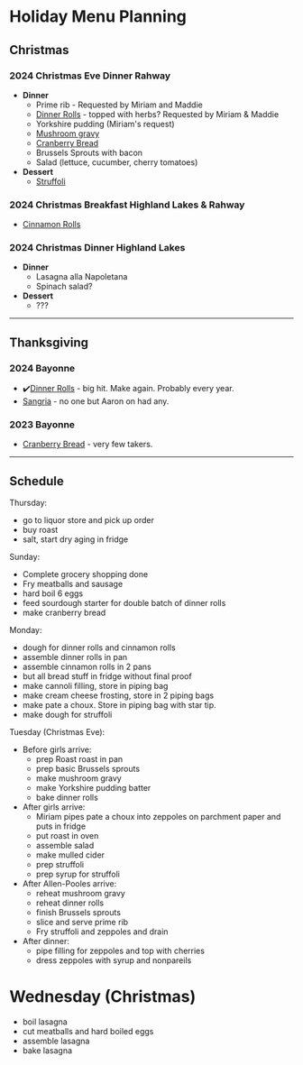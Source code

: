 # Holiday Menu Planning

## Christmas

### 2024 Christmas Eve Dinner Rahway

- **Dinner**
	- Prime rib - Requested by Miriam and Maddie
	- [Dinner Rolls](./Recipes/Sourdough/Sourdough%20Hawaiian%20Rolls.html) - topped with herbs? Requested by Miriam & Maddie
	- Yorkshire pudding (Miriam's request)
	- [Mushroom gravy](https://www.seriouseats.com/mushroom-gravy-sauce-recipe)
	- [Cranberry Bread](./Recipes/Cranberry%20Bread.html)
	- Brussels Sprouts with bacon
	- Salad (lettuce, cucumber, cherry tomatoes)
- **Dessert**
	- [Struffoli](./Recipes/Struffoli.html)

### 2024 Christmas Breakfast Highland Lakes & Rahway

- [Cinnamon Rolls](./Recipes/Sourdough/Cinnamon%20Rolls.html)

### 2024 Christmas Dinner Highland Lakes
- **Dinner**
	- Lasagna alla Napoletana 
	- Spinach salad?
- **Dessert**
	- ???

---

## Thanksgiving

### 2024 Bayonne
- ✔️[Dinner Rolls](./Recipes/Sourdough/Sourdough%20Hawaiian%20Rolls.html) - big hit. Make again. Probably every year.
- [Sangria](./Recipes/cocktails/Sangria.html) - no one but Aaron on had any.

### 2023 Bayonne
- [Cranberry Bread](./Recipes/Cranberry%20Bread.html) - very few takers.

---

## Schedule

Thursday:
- go to liquor store and pick up order
- buy roast
- salt, start dry aging in fridge

Sunday: 
- Complete grocery shopping done
- Fry meatballs and sausage
- hard boil 6 eggs
- feed sourdough starter for double batch of dinner rolls
- make cranberry bread

Monday:
- dough for dinner rolls and cinnamon rolls
- assemble dinner rolls in pan
- assemble cinnamon rolls in 2 pans
- but all bread stuff in fridge without final proof
- make cannoli filling, store in piping bag
- make cream cheese frosting, store in 2 piping bags
- make pate a choux. Store in piping bag with star tip.
- make dough for struffoli

Tuesday (Christmas Eve):
- Before girls arrive:
  - prep Roast roast in pan
  - prep basic Brussels sprouts
  - make mushroom gravy
  - make Yorkshire pudding batter
  - bake dinner rolls
- After girls arrive:
  - Miriam pipes pate a choux into zeppoles on parchment paper and puts in fridge
  - put roast in oven
  - assemble salad
  - make mulled cider
  - prep struffoli
  - prep syrup for struffoli
- After Allen-Pooles arrive:
  - reheat mushroom gravy
  - reheat dinner rolls
  - finish Brussels sprouts
  - slice and serve prime rib
  - Fry struffoli and zeppoles and drain
- After dinner:
  - pipe filling for zeppoles and top with cherries
  - dress zeppoles with syrup and nonpareils 

# Wednesday (Christmas)
- boil lasagna
- cut meatballs and hard boiled eggs
- assemble lasagna 
- bake lasagna 


